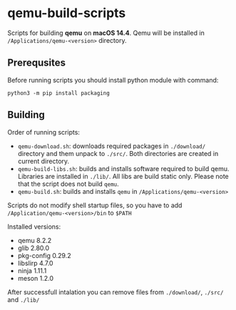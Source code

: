 # qemu-build-scripts

Scripts for building **qemu** on **macOS 14.4**. Qemu will be installed in `/Applications/qemu-<version>` directory.


## Prerequsites

Before running scripts you should install python module with command:

```python3 -m pip install packaging```
## Building

Order of running scripts:

- `qemu-download.sh`: downloads required packages in `./download/` directory and them unpack to `./src/`. Both directories are created in current directory.
- `qemu-build-libs.sh`: builds and installs software required to build qemu. Libraries are installed in `./lib/`. All libs are build static only. Please note that the script does not build `qemu`.
- `qemu-build.sh`: builds and installs `qemu` in `/Applications/qemu-<version>`

Scripts do not modify shell startup files, so you have to add `/Application/qemu-<version>/bin` to `$PATH`

Installed versions:
- qemu 8.2.2
- glib 2.80.0
- pkg-config 0.29.2
- libslirp 4.7.0
- ninja 1.11.1
- meson 1.2.0

After successfull intalation you can remove files from `./download/`, `./src/` and `./lib/`
